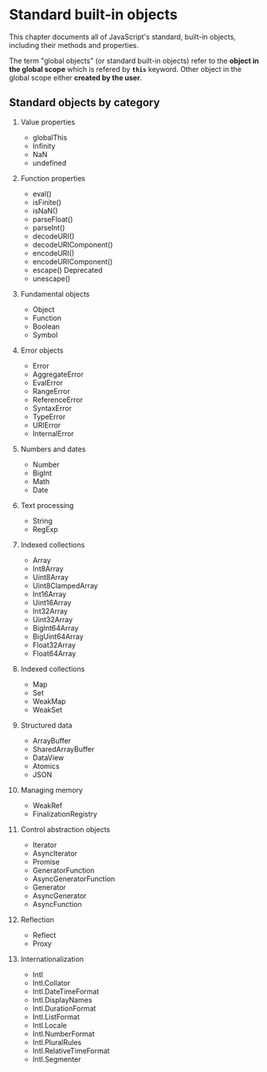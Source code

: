 # Standard built-in objects

This chapter documents all of JavaScript's standard, built-in objects, including their methods and properties.

The term "global objects" (or standard built-in objects) refer to the **object in the global scope** which is refered by **`this`** keyword. Other object in the global scope either **created by the user**.

## Standard objects by category

1.  Value properties

    - globalThis
    - Infinity
    - NaN
    - undefined

2.  Function properties

    - eval()
    - isFinite()
    - isNaN()
    - parseFloat()
    - parseInt()
    - decodeURI()
    - decodeURIComponent()
    - encodeURI()
    - encodeURIComponent()
    - escape() Deprecated
    - unescape()

3.  Fundamental objects

    - Object
    - Function
    - Boolean
    - Symbol

4.  Error objects

    - Error
    - AggregateError
    - EvalError
    - RangeError
    - ReferenceError
    - SyntaxError
    - TypeError
    - URIError
    - InternalError

5.  Numbers and dates

    - Number
    - BigInt
    - Math
    - Date

6.  Text processing

    - String
    - RegExp

7.  Indexed collections

    - Array
    - Int8Array
    - Uint8Array
    - Uint8ClampedArray
    - Int16Array
    - Uint16Array
    - Int32Array
    - Uint32Array
    - BigInt64Array
    - BigUint64Array
    - Float32Array
    - Float64Array

8.  Indexed collections

    - Map
    - Set
    - WeakMap
    - WeakSet

9.  Structured data

    - ArrayBuffer
    - SharedArrayBuffer
    - DataView
    - Atomics
    - JSON

10. Managing memory

    - WeakRef
    - FinalizationRegistry

11. Control abstraction objects

    - Iterator
    - AsyncIterator
    - Promise
    - GeneratorFunction
    - AsyncGeneratorFunction
    - Generator
    - AsyncGenerator
    - AsyncFunction

12. Reflection

    - Reflect
    - Proxy

13. Internationalization

    - Intl
    - Intl.Collator
    - Intl.DateTimeFormat
    - Intl.DisplayNames
    - Intl.DurationFormat
    - Intl.ListFormat
    - Intl.Locale
    - Intl.NumberFormat
    - Intl.PluralRules
    - Intl.RelativeTimeFormat
    - Intl.Segmenter
